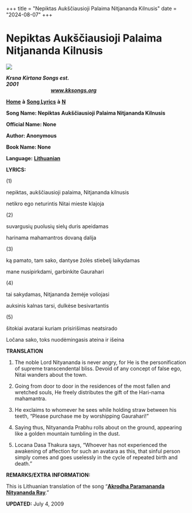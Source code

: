 +++
title = "Nepiktas Aukščiausioji Palaima Nitjananda Kilnusis"
date = "2024-08-07"
+++

# Nepiktas Aukščiausioji Palaima Nitjananda Kilnusis
[**![](http://kksongs.org/image_files/image002.jpg)**](http://kksongs.org/)

**_Krsna_** **_Kirtana Songs est. 2001_**                                                                                                                                                      **_www.kksongs.org_**

[**Home**](http://kksongs.org/) **à** [**Song Lyrics**](http://kksongs.org/lyrics.html) **à** [**N**](http://kksongs.org/songs/song_n.html)

**Song Name: Nepiktas Aukščiausioji Palaima Nitjananda Kilnusis**

**Official Name: None**

**Author: Anonymous**

**Book Name: None**

**Language:** [**Lithuanian**](http://kksongs.org/language/list/lithuanian.html)

**LYRICS:**

(1)

nepiktas, aukščiausioji palaima, Nitjananda kilnusis

netikro ego neturintis Nitai mieste klajoja

(2)

suvargusių puolusių sielų duris apeidamas

harinama mahamantros dovaną dalija

(3)

ką pamato, tam sako, dantyse žolės stiebelį laikydamas

mane nusipirkdami, garbinkite Gaurahari

(4)

tai sakydamas, Nitjananda žemėje voliojasi

auksinis kalnas tarsi, dulkėse besivartantis

(5)

šitokiai avatarai kuriam prisirišimas neatsirado

Ločana sako, toks nuodėmingasis ateina ir išeina

**TRANSLATION**

1) The noble Lord Nityananda is never angry, for He is the personification of supreme transcendental bliss. Devoid of any concept of false ego, Nitai wanders about the town.

2) Going from door to door in the residences of the most fallen and wretched souls, He freely distributes the gift of the Hari-nama mahamantra.

3) He exclaims to whomever he sees while holding straw between his teeth, “Please purchase me by worshipping Gaurahari!”

4) Saying thus, Nityananda Prabhu rolls about on the ground, appearing like a golden mountain tumbling in the dust.

5) Locana Dasa Thakura says, “Whoever has not experienced the awakening of affection for such an avatara as this, that sinful person simply comes and goes uselessly in the cycle of repeated birth and death.”

**REMARKS/EXTRA INFORMATION:**

This is Lithuanian translation of the song “**[Akrodha Paramananda Nityananda Ray](http://kksongs.org/songs/a/akrodhaparamananda.html)**.”

**UPDATED:** July 4, 2009